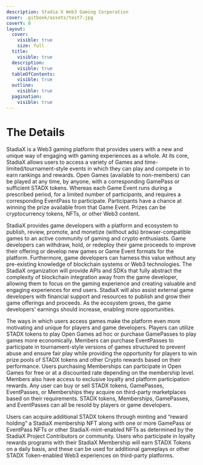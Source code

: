 ```yaml
---
description: Stadia X Web3 Gaming Corporation
cover: .gitbook/assets/test7.jpg
coverY: 0
layout:
  cover:
    visible: true
    size: full
  title:
    visible: true
  description:
    visible: true
  tableOfContents:
    visible: true
  outline:
    visible: true
  pagination:
    visible: true
---
```


# The Details

StadiaX is a Web3 gaming platform that provides users with a new and unique way of engaging with gaming experiences as a whole. At its core, StadiaX allows users to access a variety of Games and time-limited/tournament-style events in which they can play and compete in to earn rankings and rewards. Open Games (available to non-members) can be played at any time, by anyone, with a corresponding GamePass or sufficient STADX tokens. Whereas each Game Event runs during a prescribed period, for a limited number of participants, and requires a corresponding EventPass to participate. Participants have a chance at winning the prize available from that Game Event. Prizes can be cryptocurrency tokens, NFTs, or other Web3 content.

StadiaX provides game developers with a platform and ecosystem to publish, review, promote, and monetize (without ads) browser-compatible games to an active community of gaming and crypto enthusiasts. Game developers can withdraw, hold, or redeploy their game proceeds to improve their offering or develop new games or Game Event formats for the platform. Furthermore, game developers can harness this value without any pre-existing knowledge of blockchain systems or Web3 technologies. The StadiaX organization will provide APIs and SDKs that fully abstract the complexity of blockchain integration away from the game developer, allowing them to focus on the gaming experience and creating valuable and engaging experiences for end users. StadiaX will also assist external game developers with financial support and resources to publish and grow their game offerings and proceeds. As the ecosystem grows, the game developers' earnings should increase, enabling more opportunities.

The ways in which users access games make the platform even more motivating and unique for players and game developers. Players can utilize STADX tokens to play Open Games ad hoc or purchase GamePasses to play games more economically. Members can purchase EventPasses to participate in tournament-style versions of games structured to prevent abuse and ensure fair play while providing the opportunity for players to win prize pools of STADX tokens and other Crypto rewards based on their performance. Users purchasing Memberships can participate in Open Games for free or at a discounted rate depending on the membership level. Members also have access to exclusive loyalty and platform participation rewards. Any user can buy or sell STADX tokens, GamePasses, EventPasses, or Memberships they acquire on third-party marketplaces based on their requirements. STADX tokens, Memberships, GamePasses, and EventPasses can all be resold by players or game developers.

Users can acquire additional STADX tokens through minting and “reward holding” a StadiaX membership NFT along with one or more GamePass or EventPass NFTs or other StadiaX-mint-enabled NFTs as determined by the StadiaX Project Contributors or community. Users who participate in loyalty rewards programs with their StadiaX Membership will earn STADX Tokens on a daily basis, and these can be used for additional gameplays or other STADX Token-enabled Web3 experiences on third-party platforms.


